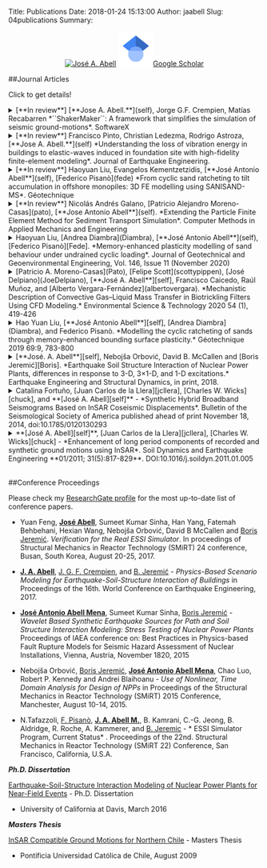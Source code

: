 Title: Publications
Date: 2018-01-24 15:13:00
Author: jaabell
Slug: 04publications
Summary:

<center>
<a title="José A. Abell" href="https://www.researchgate.net/profile/Jose_Abell/"><img src="https://www.researchgate.net/images/public/profile_share_badge.png" alt="José A. Abell" /></a>
<a href="https://scholar.google.com/citations?user=mcmCTfQAAAAJ&hl=en"><img height="70px" src="/images/other/gscholar.png" alt="José A. Abell" />Google Scholar</a>
</center>


##Journal Articles

Click to get details!


<!---------------------------------------------------------------- 
Paper10
------------------------------------------------------------------>

<details markdown="1">
<summary> [**In review**] 
[**Jose A. Abell.**](self), Jorge G.F. Crempien, Matías Recabarren
*``ShakerMaker``: A framework that simplifies the simulation of seismic ground-motions*. SoftwareX
</summary>

![Fig 1](https://www.dropbox.com/s/v7ylof57q5ritmy/fig1.png?raw=1)

####Abstract

{! content/abstracts/paper10-abstract.md !}

[PDF] [BLOG]

</details>



<!---------------------------------------------------------------- 
Paper09
------------------------------------------------------------------>

<details markdown="1">
<summary> [**In review**] 
Francisco Pinto, Christian Ledezma, Rodrigo Astroza, [**Jose A. Abell.**](self)
*Understanding the loss of vibration energy in buildings to elastic-waves induced in foundation site with high-fidelity finite-element modeling*. Journal of Earthquake Engineering. 
</summary>

![Fig 1](https://www.dropbox.com/s/h3w5ghavuftxtb4/fig1.png?raw=1)
![Fig 2](https://www.dropbox.com/s/2lix2nezgxjmn1i/fig2.png?raw=1)

####Abstract

{! content/abstracts/paper09-abstract.md !}

[PDF] [BLOG]

</details>


<!---------------------------------------------------------------- 
Paper08
------------------------------------------------------------------>

<details markdown="1">
<summary> [**In review**] 
Haoyuan Liu, Evangelos Kementzetzidis, [**José Antonio Abell**](self), [Federico Pisanò](fede)
*From cyclic sand ratcheting to tilt accumulation in offshore monopiles: 3D FE modelling using SANISAND-MS*. Géotechnique
</summary>


####Abstract

*Not yet available for release*

[PDF] [BLOG]

</details>


<!-- ![Fig 1](https://www.dropbox.com/s/hwvo1eu292lgjgo/Fig1.png?raw=1) -->
<!-- {! content/abstracts/paper08-abstract.md !} -->

<!---------------------------------------------------------------- 
Paper07
------------------------------------------------------------------>

<details markdown="1">
<summary> [**In review**] 
Nicolás Andrés Galano, [Patricio Alejandro Moreno-Casas](pato), [**Jose Antonio Abell**](self). *Extending the Particle Finite Element Method for Sediment Transport Simulation*. Computer Methods in Applied Mechanics and Engineering
</summary>

![Fig 1](https://www.dropbox.com/s/hwvo1eu292lgjgo/Fig1.png?raw=1)

####Abstract

{! content/abstracts/paper07-abstract.md !}

[PDF] [BLOG]

</details>


<!---------------------------------------------------------------- 
Paper06
------------------------------------------------------------------>

<details markdown="1">
<summary> 
 Haoyuan Liu, [Andrea Diambra](Diambra), [**José Antonio Abell**](self), [Federico Pisanò][Fede]. *Memory-enhanced plasticity modelling of sand behaviour under undrained cyclic loading*. Journal of Geotechnical and Geoenvironmental Engineering, Vol. 146, Issue 11 (November 2020)
</summary>

####Abstract

{! content/abstracts/paper06-abstract.md !}

[[PDF]](https://www.researchgate.net/publication/344014750_Memory-Enhanced_Plasticity_Modeling_of_Sand_Behavior_under_Undrained_Cyclic_Loading) [BLOG]


</details>


<!---------------------------------------------------------------- 
Paper05
------------------------------------------------------------------>

<details markdown="1">
<summary> 
 [Patricio A. Moreno-Casas](Pato), [Felipe Scott](scottypippen), [José Delpiano](JoeDelpiano), [**José A. Abell**][self], Francisco Caicedo, Raúl Muñoz, and [Alberto Vergara-Fernández](albertovergara). *Mechanistic Description of Convective Gas–Liquid Mass Transfer in Biotrickling Filters Using CFD Modeling.* Environmental Science & Technology 2020 54 (1), 419-426
</summary>

![Fig 1](https://www.dropbox.com/s/d1n9ckosxi0cfvl/fig1.png?raw=1)

####Abstract

{! content/abstracts/paper05-abstract.md !}

[[PDF](https://www.researchgate.net/publication/337698382_Mechanistic_Description_of_Convective_Gas-Liquid_Mass_Transfer_in_Biotrickling_Filters_Using_CFD_Modeling)] [BLOG]


</details>


<!---------------------------------------------------------------- 
Paper04
------------------------------------------------------------------>

<details markdown="1">
<summary> 
 Hao Yuan Liu, [**José Antonio Abell**][self], [Andrea Diambra](Diambra), and Federico Pisanò. *Modelling the cyclic ratcheting of sands through memory-enhanced bounding surface plasticity.* Géotechnique 2019 69:9, 783-800
</summary>

![Fig 1](https://www.dropbox.com/s/clz3s9odnbze3xg/fig2-response.png?raw=1)

####Abstract

{! content/abstracts/paper04-abstract.md !}

[[PDF](https://www.researchgate.net/publication/328211282_Modelling_the_cyclic_ratcheting_of_sands_through_memory-enhanced_bounding_surface_plasticity)]
[[BLOG]({filename}../posts/Publications/paper04-modelling-the-cyclic-ratcheting-of-sands-through-memory-enhanced-bounding-surface-plasticity.rst)]

</details>


<!---------------------------------------------------------------- 
Paper03
------------------------------------------------------------------>


<details markdown="1">
<summary> 
 [**José. A. Abell**][self], Nebojša Orbović, David B. McCallen and [Boris Jeremić][Boris]. *Earthquake Soil Structure Interaction of Nuclear Power Plants, differences in response to 3-D, 3×1-D, and 1-D excitations.* Earthquake Engineering and Structural Dynamics, in print, 2018.
</summary>

![Fig 1](https://www.dropbox.com/s/sxthk6218su7ajt/fig5-reduced.png?raw=1)

{! content/abstracts/paper03-abstract.md !}

[[PDF](https://www.researchgate.net/publication/323417515_Earthquake_soil-structure_interaction_of_nuclear_power_plants_differences_in_response_to_3-D_3_1-D_and_1-D_excitations)]
[[BLOG]({filename}../posts/Publications/paper03-earthquake-soil-structure-interaction-of-nuclear-power-plants-differences-in-response-to-3-d-3-1-d-and-1-d-excitations.md)]

</details>


<!---------------------------------------------------------------- 
Paper02
------------------------------------------------------------------>

<details markdown="1">
<summary> 
 Catalina Fortuño, [Juan Carlos de la Llera][jcllera], [Charles W. Wicks][chuck], and **[José A. Abell][self]** - *Synthetic Hybrid Broadband Seismograms Based on InSAR Coseismic Displacements*. Bulletin of the Seismological Society of America published ahead of print November 18, 2014, doi:10.1785/0120130293
</summary>

![Fig 1](https://www.dropbox.com/s/e01a725qraknovc/fig-1.png?raw=1)
![Fig 2](https://www.dropbox.com/s/yknqfvy8ztqnbyl/fig-2.png?raw=1)

####Abstract



{! content/abstracts/paper02-abstract.md !}

[[PDF](https://www.researchgate.net/publication/271386799_Synthetic_Hybrid_Broadband_Seismograms_Based_on_InSAR_Coseismic_Displacements)]
[[BLOG]]


</details>



<!---------------------------------------------------------------- 
Paper01
------------------------------------------------------------------>
<details markdown="1">
<summary> 
 **[José A. Abell][self]**, [Juan Carlos de la Llera][jcllera], [Charles W. Wicks][chuck] - *Enhancement of long period components of recorded and synthetic ground motions using InSAR*. Soil Dynamics and Earthquake Engineering **01/2011; 31(5):817-829**. DOI:10.1016/j.soildyn.2011.01.005
</summary>

![Fig 1](https://www.dropbox.com/s/pvouvs9lggmepmi/fig-1.png?raw=1)
![Fig 2](https://www.dropbox.com/s/9ts6lp2dkxwzx14/fig-2.png?raw=1)
![Fig 3](https://www.dropbox.com/s/8fvwddy2cfoq5ia/fig-3.png?raw=1)

####Abstract


{! content/abstracts/paper01-abstract.md !}

[[PDF](https://www.researchgate.net/publication/251544639_Enhancement_of_long_period_components_of_recorded_and_synthetic_ground_motions_using_InSAR)]
[[BLOG]]



</details>



<br>

##Conference Proceedings

Please check my [ResearchGate profile](https://www.researchgate.net/profile/Jose_Abell) for the most up-to-date list of conference papers. 

- Yuan Feng, [**José Abell**][self], Sumeet Kumar Sinha, Han Yang, Fatemah Behbehani, Hexian Wang, Nebojša Orbović, David B McCallen and [Boris Jeremić][Boris]. *Verification for the Real ESSI Simulator*. In proceedings of Structural Mechanics in Reactor Technology (SMiRT) 24 conference, Busan, South Korea, August 20-25, 2017.

- [**J. A. Abell**][self], [J. G. F. Crempien](Georgie), and [B. Jeremić][Boris] - *Physics-Based Scenario Modeling for Earthquake-Soil-Structure Interaction of Buildings* in Proceedings of the 16th. World Conference on Earthquake Engineering, 2017.

-  [**José Antonio Abell Mena**][self], Sumeet Kumar Sinha, [Boris Jeremić][Boris] - *Wavelet Based Synthetic Earthquake Sources for Path and Soil Structure Interaction Modeling: Stress Testing of Nuclear Power Plants* Proceedings of IAEA conference on: Best Practices in Physics-based Fault Rupture Models for Seismic Hazard Assessment of Nuclear Installations, Vienna, Austria, November 1820, 2015


- Nebojša Orbović, [Boris Jeremić][Boris], [**José Antonio Abell Mena**][self], Chao Luo, Robert P. Kennedy and Andrei Blaihoanu - *Use of Nonlinear, Time Domain Analysis for Design of NPPs* in Proceedings of the Structural Mechanics in Reactor Technology (SMiRT) 2015 Conference, Manchester, August 10-14, 2015.

-   N.Tafazzoli, [F. Pisanò][Fede], [**J. A. Abell M.**][self], B. Kamrani, C.-G. Jeong, B. Aldridge, R. Roche, A. Kammerer, and [B. Jeremic][Boris] - * ESSI Simulator Program, Current Status* . Proceedings of the 22nd. Structural Mechanics in Reactor Technology (SMiRT 22) Conference, San Francisco, California, U.S.A. 

***Ph.D. Dissertation***

[Earthquake-Soil-Structure Interaction Modeling of Nuclear Power Plants for Near-Field Events](phdthesis) - Ph.D. Dissertation
- University of California at Davis, March 2016

***Masters Thesis***

[InSAR Compatible Ground Motions for Northern Chile](msthesis)  - Masters Thesis
- Pontificia Universidad Católica de Chile, August 2009


  [self]: https://www.researchgate.net/researcher/2024071206_Jose_A_Abell/
  [jcllera]: https://www.researchgate.net/researcher/58984602_Juan_Carlos_de_la_Llera/
  [chuck]: https://www.researchgate.net/researcher/2023911886_Charles_W_Wicks/
  [msthesis]: https://www.google.com/url?sa=t&rct=j&q=&esrc=s&source=web&cd=1&ved=0CDEQFjAA&url=http%3A%2F%2Frepositorio.uc.cl%2Fxmlui%2Fbitstream%2Fhandle%2F123456789%2F1361%2F530502.pdf%3Fsequence%3D1&ei=ml5DUpydEYrsiQLwkYCgBQ&usg=AFQjCNFeYk9L7MuTKpYj0U1Qu9Kg4hY7Ww&sig2=qjOobpxRQuOcvlljvLmOxg
  [phdthesis]: https://www.dropbox.com/s/bgnqt9wj0nm8ru4/Abell%20-%202016%20-%20Earthquake-Soil-Structure%20Interaction%20Modeling%20of%20Nuclear%20Power%20Plants%20for%20Near-Field%20Events.pdf?dl=0
  [Fede]: https://online-learning.tudelft.nl/instructors/federico-pisano/
  [Boris]: http://sokocalo.engr.ucdavis.edu/~jeremic/Bib_WWW.html
  [Diambra]: http://www.bristol.ac.uk/engineering/people/andrea-diambra/
  [Pato]: https://ing.uandes.cl/academicos/moreno-patricio/
  [JoeDelpiano]: https://ing.uandes.cl/academicos/delpiano-jose-francisco/
  [scottypippen]: https://ing.uandes.cl/academicos/scott-felipe/
  [albertovergara]: https://ing.uandes.cl/academicos/vergara-fernandez-alberto/
  [Georgie]: https://www.ing.uc.cl/academicos-e-investigadores/jorge-gustavo-federico-crempien-de-la-carrera/
